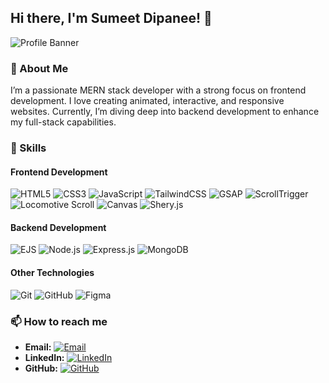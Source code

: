 ## Hi there, I'm Sumeet Dipanee! 👋

![Profile Banner](https://user-images.githubusercontent.com/65373279/148280039-301b677b-74e7-49f8-af75-15e7c9253d74.png)

### 🚀 About Me

I’m a passionate MERN stack developer with a strong focus on frontend development. I love creating animated, interactive, and responsive websites. Currently, I’m diving deep into backend development to enhance my full-stack capabilities.

### 💼 Skills

#### Frontend Development
![HTML5](https://img.shields.io/badge/-HTML5-E34F26?style=flat-square&logo=html5&logoColor=white)
![CSS3](https://img.shields.io/badge/-CSS3-1572B6?style=flat-square&logo=css3)
![JavaScript](https://img.shields.io/badge/-JavaScript-F7DF1E?style=flat-square&logo=javascript&logoColor=black)
![TailwindCSS](https://img.shields.io/badge/-TailwindCSS-38B2AC?style=flat-square&logo=tailwind-css&logoColor=white)
![GSAP](https://img.shields.io/badge/-GSAP-88CE02?style=flat-square&logo=greensock&logoColor=white)
![ScrollTrigger](https://img.shields.io/badge/-ScrollTrigger-000000?style=flat-square&logo=gsap&logoColor=white)
![Locomotive Scroll](https://img.shields.io/badge/-Locomotive%20Scroll-000000?style=flat-square&logo=npm&logoColor=white)
![Canvas](https://img.shields.io/badge/-Canvas-000000?style=flat-square&logo=html5&logoColor=white)
![Shery.js](https://img.shields.io/badge/-Shery.js-000000?style=flat-square&logo=npm&logoColor=white)


#### Backend Development
![EJS](https://img.shields.io/badge/-EJS-000000?style=flat-square&logo=ejs&logoColor=white)
![Node.js](https://img.shields.io/badge/-Node.js-339933?style=flat-square&logo=node.js&logoColor=white)
![Express.js](https://img.shields.io/badge/-Express.js-000000?style=flat-square&logo=express&logoColor=white)
![MongoDB](https://img.shields.io/badge/-MongoDB-47A248?style=flat-square&logo=mongodb&logoColor=white)

#### Other Technologies
![Git](https://img.shields.io/badge/-Git-F05032?style=flat-square&logo=git&logoColor=white)
![GitHub](https://img.shields.io/badge/-GitHub-181717?style=flat-square&logo=github)
![Figma](https://img.shields.io/badge/-Figma-F24E1E?style=flat-square&logo=figma&logoColor=white)

### 📫 How to reach me
- **Email:** [![Email](https://img.shields.io/badge/-Email-D14836?style=flat-square&logo=gmail&logoColor=white)](mailto:sumitdeepani00@gmail.com)
- **LinkedIn:** [![LinkedIn](https://img.shields.io/badge/-LinkedIn-0077B5?style=flat-square&logo=linkedin&logoColor=white)](https://www.linkedin.com/in/sumeet-dipanee-11904b295)
- **GitHub:** [![GitHub](https://img.shields.io/badge/-GitHub-181717?style=flat-square&logo=github&logoColor=white)](https://github.com/SumitCodeez)
